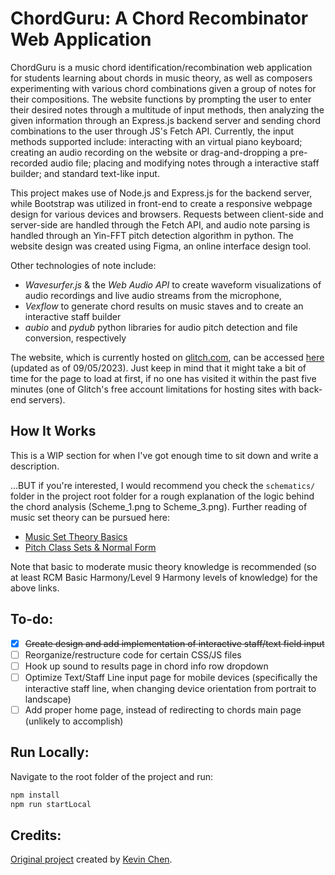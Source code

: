 # ChordGuru: A Chord Recombinator Web Application
ChordGuru is a music chord identification/recombination web application for students learning about chords in music theory, as well as composers experimenting with various chord combinations given a group of notes for their compositions. The website functions by prompting the user to enter their desired notes through a multitude of input methods, then analyzing the given information through an Express.js backend server and sending chord combinations to the user through JS's Fetch API. Currently, the input methods supported include: interacting with an virtual piano keyboard; creating an audio recording on the website or drag-and-dropping a pre-recorded audio file; placing and modifying notes through a interactive staff builder; and standard text-like input. 

This project makes use of Node.js and Express.js for the backend server, while Bootstrap was utilized in front-end to create a responsive webpage design for various devices and browsers. Requests between client-side and server-side are handled through the Fetch API, and audio note parsing is handled through an Yin-FFT pitch detection algorithm in python. The website design was created using Figma, an online interface design tool. 

Other technologies of note include:
- *Wavesurfer.js* & the *Web Audio API* to create waveform visualizations of audio recordings and live audio streams from the microphone,
- *Vexflow* to generate chord results on music staves and to create an interactive staff builder
- *aubio* and *pydub* python libraries for audio pitch detection and file conversion, respectively

The website, which is currently hosted on [glitch.com](https://glitch.com), can be accessed [here](https://chordguru.glitch.me) (updated as of 09/05/2023). Just keep in mind that it might take a bit of time for the page to load at first, if no one has visited it within the past five minutes (one of Glitch's free account limitations for hosting sites with back-end servers).

## How It Works
This is a WIP section for when I've got enough time to sit down and write a description. 

...BUT if you're interested, I would recommend you check the `schematics/` folder in the project root folder for a rough explanation of the logic behind the chord analysis (Scheme_1.png to Scheme_3.png). Further reading of music set theory can be pursued here: 
- [Music Set Theory Basics](https://musictheory.pugetsound.edu/mt21c/SetTheorySection.html)
- [Pitch Class Sets & Normal Form](https://viva.pressbooks.pub/openmusictheory/chapter/pc-sets-normal-order-and-transformations/)
  
Note that basic to moderate music theory knowledge is recommended (so at least RCM Basic Harmony/Level 9 Harmony levels of knowledge) for the above links.

## To-do:
- [x] ~~Create design and add implementation of interactive staff/text field input~~
- [ ] Reorganize/restructure code for certain CSS/JS files
- [ ] Hook up sound to results page in chord info row dropdown
- [ ] Optimize Text/Staff Line input page for mobile devices (specifically the interactive staff line, when changing device orientation from portrait to landscape)
- [ ] Add proper home page, instead of redirecting to chords main page (unlikely to accomplish)

## Run Locally:
Navigate to the root folder of the project and run:
```bash
npm install
npm run startLocal
```  

## Credits:
[Original project](https://github.com/Kchenforyou/Chord-Recominbinator) created by [Kevin Chen](https://github.com/Kchenforyou).
